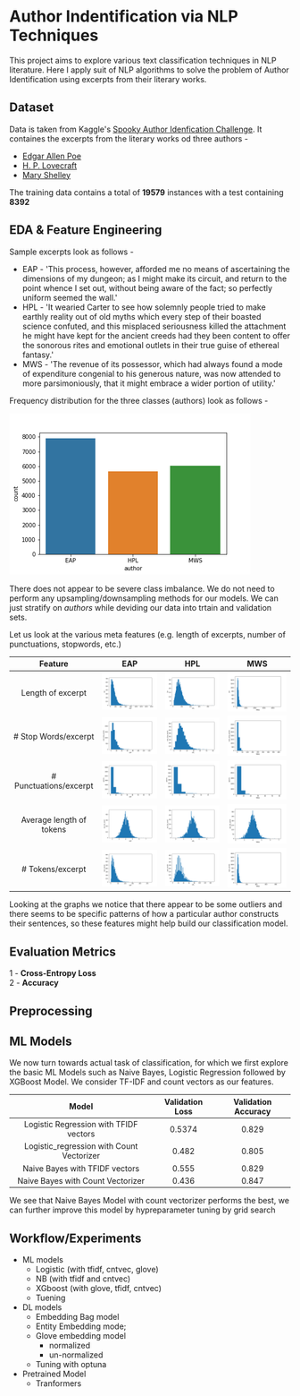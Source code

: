 # Author Indentification via NLP Techniques

This project aims to explore various text classification techniques in NLP literature. Here I apply suit of NLP algorithms to solve the problem of Author Identification using excerpts from their literary works. 

## Dataset

Data is taken from Kaggle's [Spooky Author Idenfication Challenge](https://www.kaggle.com/c/spooky-author-identification/). It containes the excerpts from the literary works od three authors - 
  - [Edgar Allen Poe](https://en.wikipedia.org/wiki/Edgar_Allan_Poe)
  - [H. P. Lovecraft](https://en.wikipedia.org/wiki/H._P._Lovecraft)
  - [Mary Shelley](https://en.wikipedia.org/wiki/Mary_Shelley)
 
The training data contains a total of **19579** instances with a test containing **8392**

## EDA & Feature Engineering

Sample excerpts look as follows - 
- EAP - 'This process, however, afforded me no means of ascertaining the dimensions of my dungeon; as I might make its circuit, and return to the point whence I set out, without being aware of the fact; so perfectly uniform seemed the wall.'
- HPL - 'It wearied Carter to see how solemnly people tried to make earthly reality out of old myths which every step of their boasted science confuted, and this misplaced seriousness killed the attachment he might have kept for the ancient creeds had they been content to offer the sonorous rites and emotional outlets in their true guise of ethereal fantasy.'
- MWS - 'The revenue of its possessor, which had always found a mode of expenditure congenial to his generous nature, was now attended to more parsimoniously, that it might embrace a wider portion of utility.'

Frequency distribution for the three classes (authors) look as follows - 

![freq_dist](https://github.com/AshishSinha5/misc/blob/master/author_identification/plots/dist.png)

There does not appear to be severe class imbalance. We do not need to perform any upsampling/downsampling methods for our models. We can just stratify on *authors* while deviding our data into trtain and validation sets.

Let us look at the various meta features (e.g. length of excerpts, number of punctuations, stopwords, etc.)

Feature            |  EAP | HPL | MWS|
:-------------------------:|:-------------------------:|:-------------------------:|:-------------------------:
Length of excerpt  |  ![](https://github.com/AshishSinha5/misc/blob/master/author_identification/plots/EAP_len.png) | ![](https://github.com/AshishSinha5/misc/blob/master/author_identification/plots/HPL_len.png) | ![](https://github.com/AshishSinha5/misc/blob/master/author_identification/plots/MWS_len.png)
\# Stop Words/excerpt | ![](https://github.com/AshishSinha5/misc/blob/master/author_identification/plots/EAP_num_stop_words.png) | ![](https://github.com/AshishSinha5/misc/blob/master/author_identification/plots/HPL_num_stop_words.png) | ![](https://github.com/AshishSinha5/misc/blob/master/author_identification/plots/MWS_num_stop_words.png)
\# Punctuations/excerpt | ![](https://github.com/AshishSinha5/misc/blob/master/author_identification/plots/EAP_puncts.png) | ![](https://github.com/AshishSinha5/misc/blob/master/author_identification/plots/HPL_puncts.png) | ![](https://github.com/AshishSinha5/misc/blob/master/author_identification/plots/MWS_puncts.png)
Average length of tokens | ![](https://github.com/AshishSinha5/misc/blob/master/author_identification/plots/EAP_ave_len_word.png) | ![](https://github.com/AshishSinha5/misc/blob/master/author_identification/plots/HPL_ave_len_word.png) | ![](https://github.com/AshishSinha5/misc/blob/master/author_identification/plots/MWS_ave_len_word.png)
\# Tokens/excerpt | ![](https://github.com/AshishSinha5/misc/blob/master/author_identification/plots/EAP_num_words.png) | ![](https://github.com/AshishSinha5/misc/blob/master/author_identification/plots/HPL_num_words.png) | ![](https://github.com/AshishSinha5/misc/blob/master/author_identification/plots/MWS_num_words.png)

Looking at the graphs we notice that there appear to be some outliers and there seems to be specific patterns of how a particular author constructs their sentences, so these features might help build our classification model.

## Evaluation Metrics

1 - **Cross-Entropy Loss** <br>
2 - **Accuracy**

## Preprocessing

## ML Models

We now turn towards actual task of classification, for which we first explore the basic ML Models such as Naive Bayes, Logistic Regression followed by XGBoost Model. We consider TF-IDF and count vectors as our features.

Model | Validation Loss | Validation Accuracy 
:-----------------------:|:--------------------:|:-------------------:
Logistic Regression with TFIDF vectors | 0.5374 |  0.829
Logistic_regression with Count Vectorizer | 0.482 | 0.805
Naive Bayes with TFIDF vectors | 0.555 | 0.829
Naive Bayes with Count Vectorizer | 0.436 | 0.847

We see that Naive Bayes Model with count vectorizer performs the best, we can further improve this model by hypreparameter tuning by grid search 





## Workflow/Experiments

- ML models
  - Logistic (with tfidf, cntvec, glove)
  - NB (with tfidf and cntvec)
  - XGboost (with glove, tfidf, cntvec)
  - Tuening
- DL models
  - Embedding Bag model
  - Entity Embedding mode;
  - Glove embedding model
    - normalized 
    - un-normalized 
  - Tuning with optuna
- Pretrained Model
  - Tranformers
